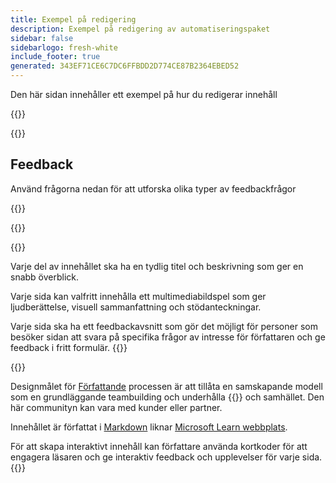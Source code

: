 ```yaml
---
title: Exempel på redigering
description: Exempel på redigering av automatiseringspaket
sidebar: false
sidebarlogo: fresh-white
include_footer: true
generated: 343EF71CE6C7DC6FFBDD2D774CE87B2364EBED52
---
```


<div class="optional">

Den här sidan innehåller ett exempel på hur du redigerar innehåll

</div>

{{<presentation slides="1,2">}}

<div class="optional">

{{<presentationStyles>}}

## Feedback

Använd frågorna nedan för att utforska olika typer av feedbackfrågor

{{<questions name="/content/sv/contribution/sample.json" completed="Tack för att du fyller i frågor" shownavigationbuttons="false" locale="sv">}}

</div>

</div>

{{<slideStyles>}}

{{<slide  id="slide1" audio="authoring/overview.mp3?v=1" description="Authoring Overview" localImage="/images/illustrations/Authoring-Overview.svg" >}}

Varje del av innehållet ska ha en tydlig titel och beskrivning som ger en snabb överblick.

Varje sida kan valfritt innehålla ett multimediabildspel som ger ljudberättelse, visuell sammanfattning och stödanteckningar.

Varje sida ska ha ett feedbackavsnitt som gör det möjligt för personer som besöker sidan att svara på specifika frågor av intresse för författaren och ge feedback i fritt formulär.
{{</slide>}}

{{<slide  id="slide2" audio="authoring/goals.mp3" description="Authoring Goals" localImage="/images/illustrations/Authoring-Goals.svg" >}}

Designmålet för [Författande](/sv/contribution/authoring) processen är att tillåta en samskapande modell som en grundläggande teambuilding och underhålla {{<product-name>}} och samhället. Den här communityn kan vara med kunder eller partner.

Innehållet är författat i [Markdown](https://learn.microsoft.com/contribute/markdown-reference) liknar [Microsoft Learn webbplats](https://learn.microsoft.com).

För att skapa interaktivt innehåll kan författare använda kortkoder för att engagera läsaren och ge interaktiv feedback och upplevelser för varje sida.
{{</slide>}}
